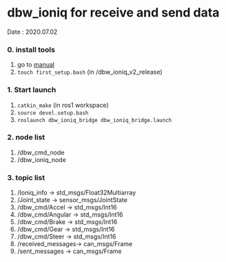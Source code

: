 # dbw_ioniq for receive and send data
Date : 2020.07.02

### 0. install tools
1. go to [manual](https://github.com/shinkansan/ARTIV/blob/master/Comms/CAN/socket_can_connect.md)    
2. ```touch first_setup.bash``` (in /dbw_ioniq_v2_release)     

### 1. Start launch
1. ```catkin_make``` (in ros1 workspace)    
2. ```source devel.setup.bash```    
3. ```roslaunch dbw_ioniq_bridge dbw_ioniq_bridge.launch```    

### 2. node list
1. /dbw_cmd_node    
2. /dbw_ioniq_node    

### 3. topic list
1. /Ioniq_info       -> std_msgs/Float32Multiarray    
2. /Joint_state      -> sensor_msgs/JointState    
3. /dbw_cmd/Accel    -> std_msgs/Int16    
4. /dbw_cmd/Angular  -> std_msgs/Int16    
5. /dbw_cmd/Brake    -> std_msgs/Int16    
6. /dbw_cmd/Gear     -> std_msgs/Int16    
7. /dbw_cmd/Steer    -> std_msgs/Int16    
8. /received_messages-> can_msgs/Frame    
9. /sent_messages    -> can_msgs/Frame    
